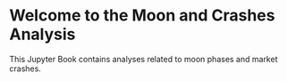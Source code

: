 # Welcome to the Moon and Crashes Analysis

This Jupyter Book contains analyses related to moon phases and market crashes.
